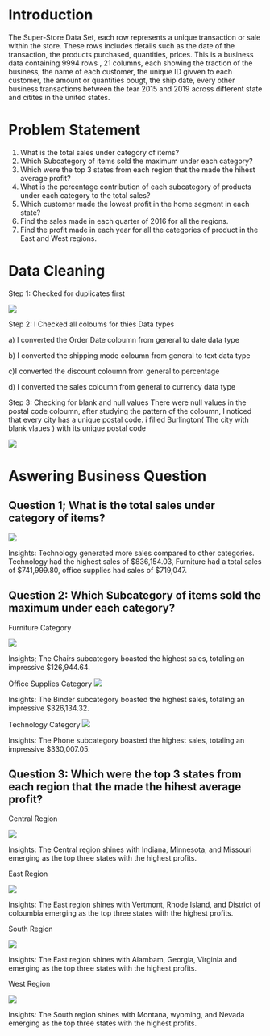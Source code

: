 # Introduction
The Super-Store Data Set, each row represents a unique transaction or sale within the store. These rows includes details such as the date of the transaction, the products purchased, quantities, prices. This is a business data containing 9994 rows , 21 columns, each showing the traction of the business, the name of each customer, the unique ID givven to each customer, the amount or quantities bougt, the ship date, every other business transactions between the tear 2015 and 2019 across different state  and citites in the united states.

# Problem Statement
1) What is the total sales under category of items?
2) Which Subcategory of items sold the maximum under each category?
3) Which were the top 3 states from each region that the made the hihest average profit?
4) What is the percentage contribution of each subcategory of products under each category to the total sales?
5) Which customer made the lowest profit in the home segment in each state?
6) Find the sales made in each quarter of 2016 for all the regions. 
7) Find the profit made in each year for all the categories of product in the East and West regions.
   
# Data Cleaning
Step 1: Checked for duplicates first

![](First_Duplicte_Checking.png)

Step 2: I Checked all coloums for thies Data types

a) I converted the Order Date coloumn from general to date data type

b) I converted the shipping mode coloumn from general to text data type

c)I converted the discount coloumn from general to percentage

d) I converted the sales coloumn from general to currency data type

Step 3: Checking for blank and null values
 There were null values in the postal code coloumn, after studying the pattern of the coloumn, I noticed that every city has a unique postal code. i filled Burlington( The city with blank vlaues ) with its unique postal code
 
![](filled_null_in_postal_code.png)

# Aswering Business Question
  ## Question 1;  What is the total sales under category of items?
  
![](Question_one.png)

Insights: Technology generated more sales compared to other categories. Technology had the highest sales of $836,154.03, Furniture had a total sales of $741,999.80, office supplies had sales of $719,047.

## Question 2: Which Subcategory of items sold the maximum under each category?
 Furniture Category

![](Max_Furniture_SubCategory.png)

Insights; The Chairs subcategory boasted the highest sales, totaling an impressive $126,944.64.

Office Supplies Category
![](Max_Officesupplies_Subcategory.png)

Insights: The Binder subcategory boasted the highest sales, totaling an impressive $326,134.32.

Technology Category
![](Max_Technology_Subcategory.png)

Insights: The Phone subcategory boasted the highest sales, totaling an impressive $330,007.05.

## Question 3: Which were the top 3 states from each region that the made the hihest average profit?

Central Region

![](Average_Profit_Central_Region.png)

Insights: The Central region shines with Indiana, Minnesota, and Missouri emerging as the top three states with the highest profits.

East Region

![](Average_Profit_East_Region.png)

Insights: The East region shines with Vertmont, Rhode Island, and District of coloumbia emerging as the top three states with the highest profits.

South Region

![](Average_Profit_South_Region.png)


Insights: The East region shines with Alambam, Georgia, Virginia and  emerging as the top three states with the highest profits.

West Region

![](Average_Profit_South_Region.png)

Insights: The South region shines with Montana, wyoming, and Nevada  emerging as the top three states with the highest profits.




